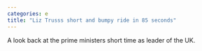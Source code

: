 ```yaml
---
categories: e
title: "Liz Trusss short and bumpy ride in 85 seconds"
---
```

A look back at the prime ministers short time as leader of the UK.